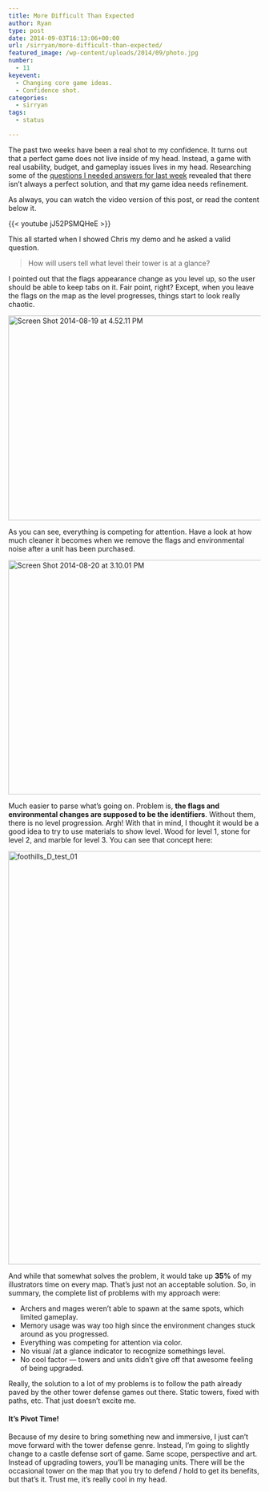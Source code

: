 ```yaml
---
title: More Difficult Than Expected
author: Ryan
type: post
date: 2014-09-03T16:13:06+00:00
url: /sirryan/more-difficult-than-expected/
featured_image: /wp-content/uploads/2014/09/photo.jpg
number:
  - 11
keyevent:
  - Changing core game ideas.
  - Confidence shot.
categories:
  - sirryan
tags:
  - status

---
```

The past two weeks have been a real shot to my confidence. It turns out that a perfect game does not live inside of my head. Instead, a game with real usability, budget, and gameplay issues lives in my head. Researching some of the <a href="http://battleofbrothers.com/sirryan/0-to-art-in-two-weeks" target="_blank">questions I needed answers for last week</a> revealed that there isn&#8217;t always a perfect solution, and that my game idea needs refinement.

<!--more-->

As always, you can watch the video version of this post, or read the content below it.

{{< youtube jJ52PSMQHeE >}}

This all started when I showed Chris my demo and he asked a valid question.

> How will users tell what level their tower is at a glance?

I pointed out that the flags appearance change as you level up, so the user should be able to keep tabs on it. Fair point, right? Except, when you leave the flags on the map as the level progresses, things start to look really chaotic.

<div class="inlineimg">
  <img class="alignnone size-large wp-image-1170" src="/wp-content/uploads/2014/09/Screen-Shot-2014-08-19-at-4.52.11-PM.png" alt="Screen Shot 2014-08-19 at 4.52.11 PM" width="625" height="409"  />
</div>

As you can see, everything is competing for attention. Have a look at how much cleaner it becomes when we remove the flags and environmental noise after a unit has been purchased.

<div class="inlineimg">
  <img class="alignnone size-large wp-image-1172" src="/wp-content/uploads/2014/09/Screen-Shot-2014-08-20-at-3.10.01-PM.png" alt="Screen Shot 2014-08-20 at 3.10.01 PM" width="625" height="468"  />
</div>

Much easier to parse what&#8217;s going on. Problem is, **the flags and environmental changes are supposed to be the identifiers**. Without them, there is no level progression. Argh! With that in mind, I thought it would be a good idea to try to use materials to show level. Wood for level 1, stone for level 2, and marble for level 3. You can see that concept here:

<div class="inlineimg">
  <img class="alignnone wp-image-1174 size-large" src="/wp-content/uploads/2014/09/foothills_D_test_01.jpg" alt="foothills_D_test_01" width="825" />
</div>

And while that somewhat solves the problem, it would take up **35%** of my illustrators time on every map. That&#8217;s just not an acceptable solution. So, in summary, the complete list of problems with my approach were:

  * Archers and mages weren&#8217;t able to spawn at the same spots, which limited gameplay.
  * Memory usage was way too high since the environment changes stuck around as you progressed.
  * Everything was competing for attention via color.
  * No visual /at a glance indicator to recognize somethings level.
  * No cool factor &#8212; towers and units didn&#8217;t give off that awesome feeling of being upgraded.

Really, the solution to a lot of my problems is to follow the path already paved by the other tower defense games out there. Static towers, fixed with paths, etc. That just doesn&#8217;t excite me.

#### It&#8217;s Pivot Time!

Because of my desire to bring something new and immersive, I just can&#8217;t move forward with the tower defense genre. Instead, I&#8217;m going to slightly change to a castle defense sort of game. Same scope, perspective and art. Instead of upgrading towers, you&#8217;ll be managing units. There will be the occasional tower on the map that you try to defend / hold to get its benefits, but that&#8217;s it. Trust me, it&#8217;s really cool in my head.